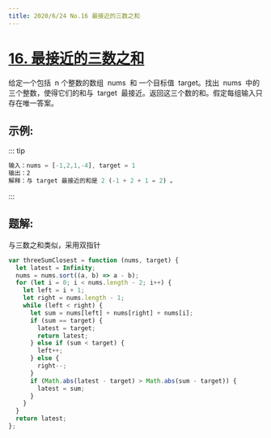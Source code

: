 ```yaml
---
title: 2020/6/24 No.16 最接近的三数之和
---
```


# [16. 最接近的三数之和](https://leetcode-cn.com/problems/3sum-closest/)

给定一个包括  n 个整数的数组  nums  和 一个目标值  target。找出  nums  中的三个整数，使得它们的和与  target  最接近。返回这三个数的和。假定每组输入只存在唯一答案。

## 示例:

::: tip

```js
输入：nums = [-1,2,1,-4], target = 1
输出：2
解释：与 target 最接近的和是 2 (-1 + 2 + 1 = 2) 。
```

:::

## 题解:

与三数之和类似，采用双指针

```js
var threeSumClosest = function (nums, target) {
  let latest = Infinity;
  nums = nums.sort((a, b) => a - b);
  for (let i = 0; i < nums.length - 2; i++) {
    let left = i + 1;
    let right = nums.length - 1;
    while (left < right) {
      let sum = nums[left] + nums[right] + nums[i];
      if (sum == target) {
        latest = target;
        return latest;
      } else if (sum < target) {
        left++;
      } else {
        right--;
      }
      if (Math.abs(latest - target) > Math.abs(sum - target)) {
        latest = sum;
      }
    }
  }
  return latest;
};
```
